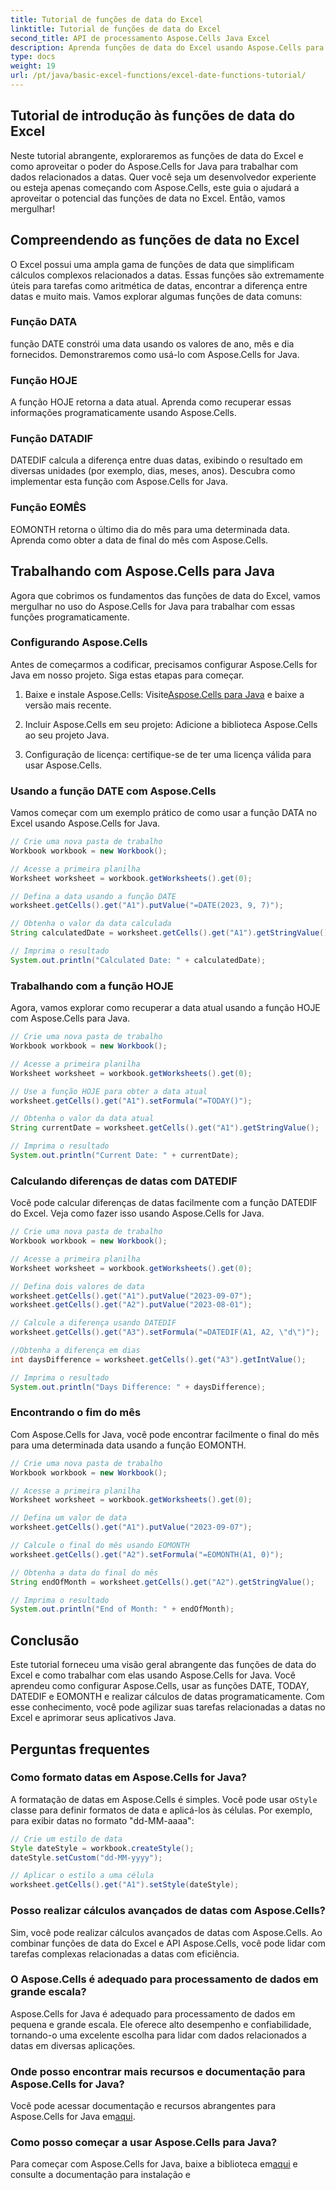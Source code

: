 ```yaml
---
title: Tutorial de funções de data do Excel
linktitle: Tutorial de funções de data do Excel
second_title: API de processamento Aspose.Cells Java Excel
description: Aprenda funções de data do Excel usando Aspose.Cells para Java. Explore tutoriais passo a passo com código-fonte.
type: docs
weight: 19
url: /pt/java/basic-excel-functions/excel-date-functions-tutorial/
---
```


## Tutorial de introdução às funções de data do Excel

Neste tutorial abrangente, exploraremos as funções de data do Excel e como aproveitar o poder do Aspose.Cells for Java para trabalhar com dados relacionados a datas. Quer você seja um desenvolvedor experiente ou esteja apenas começando com Aspose.Cells, este guia o ajudará a aproveitar o potencial das funções de data no Excel. Então, vamos mergulhar!

## Compreendendo as funções de data no Excel

O Excel possui uma ampla gama de funções de data que simplificam cálculos complexos relacionados a datas. Essas funções são extremamente úteis para tarefas como aritmética de datas, encontrar a diferença entre datas e muito mais. Vamos explorar algumas funções de data comuns:

### Função DATA

função DATE constrói uma data usando os valores de ano, mês e dia fornecidos. Demonstraremos como usá-lo com Aspose.Cells for Java.

### Função HOJE

A função HOJE retorna a data atual. Aprenda como recuperar essas informações programaticamente usando Aspose.Cells.

### Função DATADIF

DATEDIF calcula a diferença entre duas datas, exibindo o resultado em diversas unidades (por exemplo, dias, meses, anos). Descubra como implementar esta função com Aspose.Cells for Java.

### Função EOMÊS

EOMONTH retorna o último dia do mês para uma determinada data. Aprenda como obter a data de final do mês com Aspose.Cells.

## Trabalhando com Aspose.Cells para Java

Agora que cobrimos os fundamentos das funções de data do Excel, vamos mergulhar no uso do Aspose.Cells for Java para trabalhar com essas funções programaticamente.

### Configurando Aspose.Cells

Antes de começarmos a codificar, precisamos configurar Aspose.Cells for Java em nosso projeto. Siga estas etapas para começar.

1. Baixe e instale Aspose.Cells: Visite[Aspose.Cells para Java](https://releases.aspose.com/cells/java/) e baixe a versão mais recente.

2. Incluir Aspose.Cells em seu projeto: Adicione a biblioteca Aspose.Cells ao seu projeto Java.

3. Configuração de licença: certifique-se de ter uma licença válida para usar Aspose.Cells.

### Usando a função DATE com Aspose.Cells

Vamos começar com um exemplo prático de como usar a função DATA no Excel usando Aspose.Cells for Java.

```java
// Crie uma nova pasta de trabalho
Workbook workbook = new Workbook();

// Acesse a primeira planilha
Worksheet worksheet = workbook.getWorksheets().get(0);

// Defina a data usando a função DATE
worksheet.getCells().get("A1").putValue("=DATE(2023, 9, 7)");

// Obtenha o valor da data calculada
String calculatedDate = worksheet.getCells().get("A1").getStringValue();

// Imprima o resultado
System.out.println("Calculated Date: " + calculatedDate);
```

### Trabalhando com a função HOJE

Agora, vamos explorar como recuperar a data atual usando a função HOJE com Aspose.Cells para Java.

```java
// Crie uma nova pasta de trabalho
Workbook workbook = new Workbook();

// Acesse a primeira planilha
Worksheet worksheet = workbook.getWorksheets().get(0);

// Use a função HOJE para obter a data atual
worksheet.getCells().get("A1").setFormula("=TODAY()");

// Obtenha o valor da data atual
String currentDate = worksheet.getCells().get("A1").getStringValue();

// Imprima o resultado
System.out.println("Current Date: " + currentDate);
```

### Calculando diferenças de datas com DATEDIF

Você pode calcular diferenças de datas facilmente com a função DATEDIF do Excel. Veja como fazer isso usando Aspose.Cells for Java.

```java
// Crie uma nova pasta de trabalho
Workbook workbook = new Workbook();

// Acesse a primeira planilha
Worksheet worksheet = workbook.getWorksheets().get(0);

// Defina dois valores de data
worksheet.getCells().get("A1").putValue("2023-09-07");
worksheet.getCells().get("A2").putValue("2023-08-01");

// Calcule a diferença usando DATEDIF
worksheet.getCells().get("A3").setFormula("=DATEDIF(A1, A2, \"d\")");

//Obtenha a diferença em dias
int daysDifference = worksheet.getCells().get("A3").getIntValue();

// Imprima o resultado
System.out.println("Days Difference: " + daysDifference);
```

### Encontrando o fim do mês

Com Aspose.Cells for Java, você pode encontrar facilmente o final do mês para uma determinada data usando a função EOMONTH.

```java
// Crie uma nova pasta de trabalho
Workbook workbook = new Workbook();

// Acesse a primeira planilha
Worksheet worksheet = workbook.getWorksheets().get(0);

// Defina um valor de data
worksheet.getCells().get("A1").putValue("2023-09-07");

// Calcule o final do mês usando EOMONTH
worksheet.getCells().get("A2").setFormula("=EOMONTH(A1, 0)");

// Obtenha a data do final do mês
String endOfMonth = worksheet.getCells().get("A2").getStringValue();

// Imprima o resultado
System.out.println("End of Month: " + endOfMonth);
```

## Conclusão

Este tutorial forneceu uma visão geral abrangente das funções de data do Excel e como trabalhar com elas usando Aspose.Cells for Java. Você aprendeu como configurar Aspose.Cells, usar as funções DATE, TODAY, DATEDIF e EOMONTH e realizar cálculos de datas programaticamente. Com esse conhecimento, você pode agilizar suas tarefas relacionadas a datas no Excel e aprimorar seus aplicativos Java.

## Perguntas frequentes

### Como formato datas em Aspose.Cells for Java?

 A formatação de datas em Aspose.Cells é simples. Você pode usar o`Style` classe para definir formatos de data e aplicá-los às células. Por exemplo, para exibir datas no formato "dd-MM-aaaa":

```java
// Crie um estilo de data
Style dateStyle = workbook.createStyle();
dateStyle.setCustom("dd-MM-yyyy");

// Aplicar o estilo a uma célula
worksheet.getCells().get("A1").setStyle(dateStyle);
```

### Posso realizar cálculos avançados de datas com Aspose.Cells?

Sim, você pode realizar cálculos avançados de datas com Aspose.Cells. Ao combinar funções de data do Excel e API Aspose.Cells, você pode lidar com tarefas complexas relacionadas a datas com eficiência.

### O Aspose.Cells é adequado para processamento de dados em grande escala?

Aspose.Cells for Java é adequado para processamento de dados em pequena e grande escala. Ele oferece alto desempenho e confiabilidade, tornando-o uma excelente escolha para lidar com dados relacionados a datas em diversas aplicações.

### Onde posso encontrar mais recursos e documentação para Aspose.Cells for Java?

 Você pode acessar documentação e recursos abrangentes para Aspose.Cells for Java em[aqui](https://reference.aspose.com/cells/java/).

### Como posso começar a usar Aspose.Cells para Java?

 Para começar com Aspose.Cells for Java, baixe a biblioteca em[aqui](https://releases.aspose.com/cells/java/) e consulte a documentação para instalação e